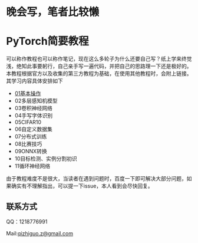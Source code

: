 # 晚会写，笔者比较懒
# PyTorch简要教程
可以称作教程也可以称作笔记，现在这么多轮子为什么还要自己写？纸上学来终觉浅，绝知此事要躬行，自己亲手写一遍代码，并把自己的思路理一下还是极好的。
本教程根据官方以及收集的第三方教程为基础，在使用其他教程时，会附上链接。其学习内容具体安排如下

 - [01基本操作](https://github.com/Qzgfather/Pytorch_Tutorials/blob/master/01%E5%9F%BA%E6%9C%AC%E6%93%8D%E4%BD%9C.ipynb)
 - 02多层感知机模型
 - 03卷积神经网络
 - 04手写字体识别
 - 05CIFAR10
 - 06自定义数据集
 - 07分布式训练
 - 08比赛技巧
 - 09ONNX转换
 - 10目标检测、实例分割初识
 - 11循环神经网络
 
 由于教程难度不是很大，当读者在遇到问题时，百度一下即可解决大部分问题，如果确实有不理解指出，可以提一下issue，本人看到会尽快回复。
 
 ## 联系方式
 QQ：1218776991
 
 Mail:qizhiguo.z@gmail.com
